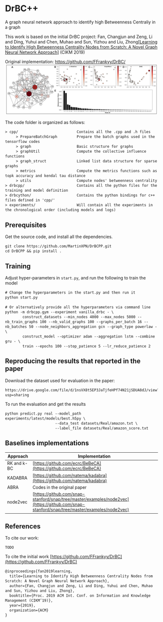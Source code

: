 # DrBC++
A graph neural network approach to identify high Betweenness Centraliy in a graph

This work is based on the initial DrBC project:
Fan, Changjun and Zeng, Li and Ding, Yuhui and Chen, Muhao and Sun, Yizhou and Liu, Zhong[[Learning to Identify High Betweenness Centrality Nodes from Scratch: A Novel Graph Neural Network Approach]](http://arxiv.org/abs/1905.10418) (CIKM 2019)


Original implementation: https://github.com/FFrankyy/DrBC/
![](./visualize/Figure_demo.jpg "Demo")

The code folder is organized as follows:
```text
> cpp/                           Contains all the .cpp and .h files
     > PrepareBatchGraph         Prepare the batch graphs used in the tensorflow codes
     > graph                     Basic structure for graphs
     > graphUtil                 Compute the collective influence functions
     > graph_struct              Linked list data structure for sparse graphs
     > metrics                   Compute the metrics functions such as topk accuracy and kendal tau distance
     > utils                     Compute nodes' betweenness centrality
> drbcpp/                        Contains all the python files for the training and model definition
> drbcython/                     Contains the python bindings for c++ files defined in 'cpp/'
> experiments/                   Will contain all the experiments in the chronological order (including models and logs)
```


## Prerequisites
Get the source code, and install all the dependencies.
```
git clone https://github.com/MartinXPN/DrBCPP.git
cd DrBCPP && pip install .
```

## Training
Adjust hyper-parameters in `start.py`, and run the following to train the model
```
# Change the hyperparameters in the start.py and then run it
python start.py

# Or alternatively provide all the hyperparameters via command line
python -m drbcpp.gym --experiment vanilla_drbc - \
        construct_datasets --min_nodes 4000 --max_nodes 5000 --nb_train_graphs 100 --nb_valid_graphs 100 --graphs_per_batch 16 --nb_batches 50 --node_neighbors_aggregation gcn --graph_type powerlaw - \
        construct_model --optimizer adam --aggregation lstm --combine gru - \ 
        train --epochs 100 --stop_patience 5 --lr_reduce_patience 2
```


## Reproducing the results that reported in the paper
Download the dataset used for evaluation in the paper:
```
https://drive.google.com/file/d/1nsVX8t5EP3JaTjfeHPf74N21jSDUA8dJ/view?usp=sharing 
```

To run the evaluation and get the results
```shell script
python predict.py real --model_path experiments/latest/models/best.h5py \
                       --data_test datasets/Real/amazon.txt \
                       --label_file datasets/Real/amazon_score.txt
```


## Baselines implementations
| Approach      | Implementation  |
| ------------- | --------------- |
| RK and k-BC   | [https://github.com/ecrc/BeBeCA](https://github.com/ecrc/BeBeCA) |
| KADABRA       | [https://github.com/natema/kadabra](https://github.com/natema/kadabra) |
| ABRA          | Codes in the original paper |
| node2vec      | [https://github.com/snap-stanford/snap/tree/master/examples/node2vec](https://github.com/snap-stanford/snap/tree/master/examples/node2vec) |



## References
To cite our work:
```
TODO
```

To cite the initial work [https://github.com/FFrankyy/DrBC](https://github.com/FFrankyy/DrBC)
```
@inproceedings{fan2019learning,
  title={Learning to Identify High Betweenness Centrality Nodes from Scratch: A Novel Graph Neural Network Approach},
  author={Fan, Changjun and Zeng, Li and Ding, Yuhui and Chen, Muhao and Sun, Yizhou and Liu, Zhong},
  booktitle={Proc. 2019 ACM Int. Conf. on Information and Knowledge Management (CIKM’19)},
  year={2019},
  organization={ACM}
}
```
